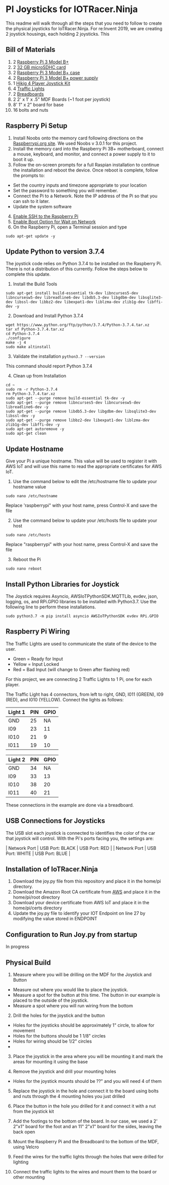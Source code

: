 # PI Joysticks for IOTRacer.Ninja #
This readme will walk through all the steps that you need to follow to create the physical joysticks for IoTRacer.Ninja.  For re:Invent 2019, we are creating 2 joystick housings, each holding 2 joysticks.  This 

## Bill of Materials ##
1. 2 [Raspberry Pi 3 Model B+](https://www.amazon.com/ELEMENT-Element14-Raspberry-Pi-Motherboard/dp/B07P4LSDYV/ref=sr_1_1_sspa?keywords=raspberry+pi+3+b%2B+motherboard&qid=1573661642&s=electronics&sr=1-1-spons&psc=1&spLa=ZW5jcnlwdGVkUXVhbGlmaWVyPUEzMFJVSDdKM0ZEWjhDJmVuY3J5cHRlZElkPUEwNjg1MDUyMVlJTVdHSERGOFdHNCZlbmNyeXB0ZWRBZElkPUEwNzYyOTk2M09aSE0yNFA4QTBXWiZ3aWRnZXROYW1lPXNwX2F0ZiZhY3Rpb249Y2xpY2tSZWRpcmVjdCZkb05vdExvZ0NsaWNrPXRydWU=)
2. 2 [32 GB microSDHC card](https://www.amazon.com/Samsung-MicroSDHC-Adapter-MB-ME32GA-AM/dp/B06XWN9Q99/ref=pd_bxgy_147_img_3/131-3201718-1263266?_encoding=UTF8&pd_rd_i=B06XWN9Q99&pd_rd_r=c67892c4-cd79-4100-98da-13f5648d4b26&pd_rd_w=Qx0wU&pd_rd_wg=SVVrn&pf_rd_p=09627863-9889-4290-b90a-5e9f86682449&pf_rd_r=S0PWX7A0KRBZTPC1PFXJ&psc=1&refRID=S0PWX7A0KRBZTPC1PFXJ)
3. 2 [Raspberry Pi 3 Model B+ case](https://www.amazon.com/gp/product/B079M96KWZ/ref=ppx_yo_dt_b_asin_title_o00_s00?ie=UTF8&psc=1)
4. 2 [Raspberry Pi 3 Model B+ power supply](https://www.amazon.com/CanaKit-Raspberry-Supply-Adapter-Listed/dp/B00MARDJZ4/ref=sr_1_5?crid=2BSCPTVZN7184&keywords=raspberry+pi+3+b%2B+power+supply&qid=1573661825&s=electronics&sprefix=raspberry+pi+3+b%2B+power%2Celectronics%2C186&sr=1-5)
5. 1 [Hikig 4 Player Joystick Kit](https://www.amazon.com/gp/product/B07KFWRPF7/ref=ppx_yo_dt_b_search_asin_title?ie=UTF8&psc=1)
6. 4 [Traffic Lights]()
7. 2 [Breadboards]()
8. 2 2' x 1' x .5" MDF Boards (~1 foot per joystick)
9. 8' 1" x 2" board for base
10. 16 bolts and nuts

## Raspberry Pi Setup ##
1. Install Noobs onto the memory card following directions on the [Raspberrypi.org site](https://www.raspberrypi.org/documentation/installation/noobs.md).  We used Noobs v 3.0.1 for this project.
2. Install the memory card into the Raspberry Pi 3B+ motherboard, connect a mouse, keyboard, and monitor, and connect a power supply to it to boot it up.
3. Follow the on-screen prompts for a full Raspian installation to continue the installation and reboot the device.  Once reboot is complete, follow the prompts to:
* Set the country inputs and timezone appropriate to your location
* Set the password to something you will remember.
* Connect the Pi to a Network.  Note the IP address of the Pi so that you can ssh to it later.
* Update the system software
4. [Enable SSH to the Raspberry Pi](https://www.raspberrypi.org/documentation/remote-access/ssh/)
5. [Enable Boot Option for Wait on Network](https://raspberrypi.stackexchange.com/questions/45769/how-to-wait-for-networking-on-login-after-reboot)
6. On the Raspberry Pi, open a Terminal session and type 
```
sudo apt-get update -y
```

## Update Python to version 3.7.4 ##
The joystick code relies on Python 3.7.4 to be installed on the Raspberry Pi.  There is not a distribution of this currently.  Follow the steps below to complete this update.

1. Install the Build Tools
```
sudo apt-get install build-essential tk-dev libncurses5-dev libncursesw5-dev libreadline6-dev libdb5.3-dev libgdbm-dev libsqlite3-dev libssl-dev libbz2-dev libexpat1-dev liblzma-dev zlib1g-dev libffi-dev -y
```

2. Download and Install Python 3.7.4
```
wget https://www.python.org/ftp/python/3.7.4/Python-3.7.4.tar.xz
tar xf Python-3.7.4.tar.xz
cd Python-3.7.4
./configure
make -j 4
sudo make altinstall
```

3. Validate the installation
```python3.7 --version```

This command should report Python 3.7.4

4. Clean up from Installation

```
cd ~
sudo rm -r Python-3.7.4
rm Python-3.7.4.tar.xz
sudo apt-get --purge remove build-essential tk-dev -y
sudo apt-get --purge remove libncurses5-dev libncursesw5-dev libreadline6-dev -y
sudo apt-get --purge remove libdb5.3-dev libgdbm-dev libsqlite3-dev libssl-dev -y
sudo apt-get --purge remove libbz2-dev libexpat1-dev liblzma-dev zlib1g-dev libffi-dev -y
sudo apt-get autoremove -y
sudo apt-get clean
```

## Update Hostname ##
Give your Pi a unique hostname.  This value will be used to register it with AWS IoT and will use this name to read the appropriate certificates for AWS IoT.

1. Use the command below to edit the /etc/hostname file to update your hostname value
```
sudo nano /etc/hostname
```

Replace 'raspberrypi" with your host name, press Control-X and save the file

2. Use the command below to update your /etc/hosts file to update your host
```
sudo nano /etc/hosts
```

Replace "raspberrypi" with your host name, press Control-X and save the file

3. Reboot the Pi
```
sudo nano reboot
```

## Install Python Libraries for Joystick ##
The Joystick requires Asyncio, AWSIoTPythonSDK.MQTTLib, evdev, json, logging, os, and RPi.GPIO libraries to be installed with Python3.7.  Use the following line to perform these installations.
```
sudo python3.7 -m pip install asyncio AWSIoTPythonSDK evdev RPi.GPIO
```

## Raspberry Pi Wiring ##
The Traffic Lights are used to communicate the state of the device to the user.
* Green = Ready for Input
* Yellow = Input Locked
* Red = Bad Input (will change to Green after flashing red)

For this project, we are connecting 2 Traffic Lights to 1 Pi, one for each player.  

The Traffic Light has 4 connectors, from left to right, GND, I011 (GREEN), I09 (RED), and I010 (YELLOW).  Connect the lights as follows:

| Light 1 | PIN | GPIO |
|---------|-----|------|
| GND     | 25  | NA   |
| I09     | 23  | 11   |
| I010    | 21  | 9    |
| I011    | 19  | 10   |

| Light 2 | PIN | GPIO |
|---------|-----|------|
| GND     | 34  | NA   |
| I09     | 33  | 13   |
| I010    | 38  | 20   |
| I011    | 40  | 21   |

These connections in the example are done via a breadboard.

## USB Connections for Joysticks ##
The USB slot each joystick is connected to identifies the color of the car that joystick will control.  With the Pi's ports facing you, the settings are:

| Network Port | USB Port: BLACK   | USB Port: RED |
| Network Port | USB Port: WHITE   | USB Port: BLUE |

## Installation of IoTRacer.Ninja ##
1. Download the joy.py file from this repository and place it in the home/pi directory.
2. Download the Amazon Root CA certificate from [AWS](https://docs.aws.amazon.com/iot/latest/developerguide/server-authentication.html#server-authentication-certs) and place it in the home/pi/root directory
3. Download your device certificate from AWS IoT and place it in the home/pi/certs directory
4. Update the joy.py file to identify your IOT Endpoint on line 27 by modifying the value stored in ENDPOINT

## Configuration to Run Joy.py from startup ##
In progress

## Physical Build ##
1. Measure where you will be drilling on the MDF for the Joystick and Button
* Measure out where you would like to place the joystick.
* Measure a spot for the button at this time.  The button in our example is placed to the outside of the joystick.
* Measure a spot where you will run wiring from the bottom

2. Drill the holes for the joystick and the button
* Holes for the joysticks should be approximately 1" circle, to allow for movement
* Holes for the buttons should be 1 1/8" circles
* Holes for wiring should be 1/2" circles
* 
3. Place the joystick in the area where you will be mounting it and mark the areas for mounting it using the base

4. Remove the joystick and drill your mounting holes
* Holes for the joystick mounts should be ??" and you will need 4 of them

5. Replace the joystick in the hole and connect it to the board using bolts and nuts through the 4 mounting holes you just drilled

6. Place the button in the hole you drilled for it and connect it with a nut from the joystick kit

7. Add the footings to the bottom of the board.  In our case, we used a 2' 2"x1" board for the foot and an 11" 2"x1" board for the sides, leaving the back open

8. Mount the Raspberry Pi and the Breadboard to the bottom of the MDF, using Velcro

9. Feed the wires for the traffic lights through the holes that were drilled for lighting 

10. Connect the traffic lights to the wires and mount them to the board or other mounting